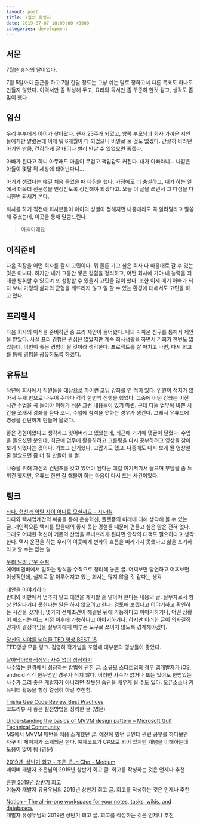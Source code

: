 ```yaml
---
layout: post
title: 7월의 최명지
date: 2019-07-07 18:00:00 +0900
categories: development
---
```

## 서문

7월은 휴식의 달이었다.

7월 5일까지 출근을 하고 7월 한달 정도는 그냥 쉬는 달로 정하고서 다른 목표도 하나도 만들지 않았다. 이력서만 좀 작성해 두고, 요리와 독서만 좀 꾸준히 한것 같고, 생각도 좀 많이 했다.

## 임신

우리 부부에게 아이가 찾아왔다. 현재 23주가 되었고, 양쪽 부모님과 회사 가까운 지인들에게만 알렸는데 이제 뭐 6개월이 다 되었으니 비밀로 둘 것도 없겠다. 간절히 바라던 아기인 만큼, 건강하게 잘 태어나 빨리 만날 수 있었으면 좋겠다.

아빠가 된다고 하니 아무래도 마음이 무겁고 책임감도 커진다. 내가 아빠라니... 나같은 아들이 몇달 뒤 세상에 태어난다니...

아기가 생겼다는 얘길 처음 들었을 때 다짐을 했다. 가정에도 더 충실하고, 내가 하는 일에서 더욱더 전문성을 인정받도록 정진해야 되겠다고. 오늘 이 글을 쓰면서 그 다짐을 다시한번 되새겨 본다.

퇴사를 하기 직전에 회사분들이 아이의 성별이 정해지면 나중에라도 꼭 알려달라고 말씀해 주셨는데, 이곳을 통해 말씀드린다.

> 아들이래요

## 이직준비
다음 직장을 어떤 회사를 갈지 고민이다. 뭐 물론 가고 싶은 회사 다 마음대로 갈 수 있는 것은 아니다. 하지만 내가 그동안 쌓은 경험을 정리하고, 어떤 회사에 가야 내 능력을 최대한 발휘할 수 있으며 또 성장할 수 있을지 고민을 많이 했다. 또한 이제 애기 아빠가 되다 보니 가정의 삶과의 균형을 깨뜨리지 않고 일 할 수 있는 환경에 대해서도 고민을 하고 있다.

## 프리랜서
다음 회사의 이직을 준비하던 중 프리 제안이 들어왔다. 나의 가까운 친구를 통해서 제안을 받았다. 사실 프리 경험은 관심은 많았지만 계속 회사생활을 하면서 기회가 한번도 없었는데, 이번이 좋은 경험이 될 것이라 생각한다. 프로젝트를 잘 마치고 나면, 다시 회고를 통해 경험을 공유하도록 하겠다.

## 유튜브
작년에 회사에서 직원들을 대상으로 파이썬 코딩 강좌를 연 적이 있다. 인원이 적지가 않아서 두개 반으로 나누어 주마다 각각 한번씩 진행을 했었다. 그중에 어떤 강좌는 이전 시간 수업을 꼭 들어야 이해가 쉬운 그런 내용들이 있기 마련. 근데 다들 업무에 바쁜 시간을 쪼개서 강좌를 듣다 보니, 수업에 참석을 못하는 경우가 생긴다. 그래서 유튜브에 영상을 간단하게 만들어 올렸다.

좋은 경험이었다고 생각하고 잊어버리고 있었는데, 최근에 거기에 댓글이 달렸다. 수업을 들으셨던 분인데, 최근에 업무에 활용하려고 크롤링을 다시 공부하려고 영상을 찾아보게 되었다는 것이다. 기쁘고 신기했다. 고맙기도 했고. 나중에도 다시 보게 될 영상일 줄 알았으면 좀 더 잘 만들어 볼 껄.

나중을 위해 자신의 컨텐츠를 갖고 있어야 된다는 얘길 여기저기서 들으며 부담을 좀 느끼긴 했지만, 유튜브 한번 잘 해볼까 하는 마음이 다시 드는 사건이었다.

## 링크
[타다, 혁신과 약탈 사이 어디로 모실까요 – 시사IN](https://www.sisain.co.kr/?mod=news&act=articleView&idxno=34905)<br/>
타다와 택시업계간의 싸움을 통해 운송혁신, 플랫폼의 미래에 대해 생각해 볼 수 있는 글. 개인적으론 택시를 탔을때의 좋지 못한 경험들 때문에 편들고 싶은 맘은 전혀 없다. 그래도 어떠한 혁신이 기존의 산업을 무너뜨리게 된다면 안착의 대책도 필요하다고 생각한다.
택시 운전을 하는 우리의 이웃에게 변화의 흐름을 따라가지 못했다고 삶을 포기하라고 할 수는 없는 일

[우리 팀의 근무 수칙](https://brunch.co.kr/@svillustrated/54)<br/>
에어비엔비에서 일하는 방식을 수칙으로 정리해 놓은 글. 어찌보면 당연하고 어찌보면 이상적인데, 실제로 잘 이루어지고 있는 회사는 많지 않을 것 같다는 생각

[대안을 이야기하라](https://greypencil.tistory.com/111)<br/>
반대와 비판에서 멈추지 말고 대안을 제시할 줄 알아야 한다는 내용의 글. 실무자로서 항상 안된다거나 못한다는 말은 하지 않으려고 한다. 검토해 보겠다고 이야기하고 확인하는 시간을 갖거나, 몇가지 전제조건이 해결된 뒤에 가능하다고 이야기하거나, 어떤 상황이 해소되는 어느 시점 이후에 가능하다고 이야기하거나. 하지만 이러한 글이 의사결정권자이 결정책임을 실무자에게 미루는 도구로 쓰이지 않도록 경계해야겠다.

[당신의 시야를 넓여줄 TED 영상 BEST 15](https://ppss.kr/archives/198440)<br/>
TED영상 모음 링크. 김영하 작가님을 포함해 대부분의 영상들이 좋았다.

[살아남아라! 직장인: 사수 없이 성장하기](https://ppss.kr/archives/195598)<br/>
사수없는 환경에서 성장하는 방법에 관한 글. 소규모 스타트업의 경우 앱개발자가 iOS, android 각각 한두명인 경우가 적지 않다. 이러면 사수가 없거나 또는 있어도 한명있는 사수가 그리 좋은 개발자가 아니라면 잘못된 습관을 배우게 될 수도 있다. 오픈소스나 커뮤니티 활동을 항상 열심히 하길 추천함.

[Trisha Gee Code Review Best Practices](https://trishagee.github.io/post/code_review_best_practices/)<br/>
코드리뷰 시 좋은 실천방법을 정리한 글 (영문)

[Understanding the basics of MVVM design pattern – Microsoft Gulf Technical Community](https://blogs.msdn.microsoft.com/msgulfcommunity/2013/03/13/understanding-the-basics-of-mvvm-design-pattern/) <br/>
MS에서 MVVM 패턴을 처음 소개했던 글. 예전에 봤던 글인데 관련 공부를 하다보면 자꾸 이 페이지가 소개되곤 한다. 예제코드가 C#으로 되어 있지만 개념을 이해하는데 도움이 많이 됨 (영문)

[2019년, 상반기 회고 - 조은, Eun Cho - Medium](https://medium.com/@euncho/2019%EB%85%84-%EC%83%81%EB%B0%98%EA%B8%B0-%ED%9A%8C%EA%B3%A0-10dffcb0d5dc)<br/>
네이버 개발자 조은님의 2019년 상반기 회고 글. 회고를 작성하는 것은 언제나 추천

[흔한 2019년 상반기 회고](https://luckyyowu.tistory.com/404)<br/>
야놀자 개발자 유용우님의 2019년 상반기 회고 글. 회고를 작성하는 것은 언제나 추천

[Notion – The all-in-one workspace for your notes, tasks, wikis, and databases.](https://www.notion.so/2019-fa5c05418fc94d8ba283ff41a75d1be0)<br/>
개발자 유성두님의 2019년 상반기 회고 글. 회고를 작성하는 것은 언제나 추천
